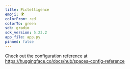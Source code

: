```yaml
---
title: Pictelligence
emoji: 🌍
colorFrom: red
colorTo: green
sdk: gradio
sdk_version: 5.23.2
app_file: app.py
pinned: false
---
```


Check out the configuration reference at https://huggingface.co/docs/hub/spaces-config-reference
